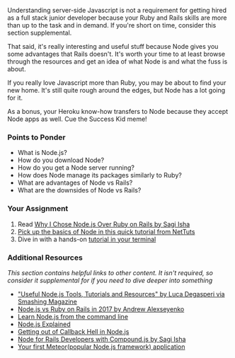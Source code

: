Understanding server-side Javascript is not a requirement for getting hired as a full stack junior developer because your Ruby and Rails skills are more than up to the task and in demand.  If you're short on time, consider this section supplemental.  

That said, it's really interesting and useful stuff because Node gives you some advantages that Rails doesn't.  It's worth your time to at least browse through the resources and get an idea of what Node is and what the fuss is about.

If you really love Javascript more than Ruby, you may be about to find your new home.  It's still quite rough around the edges, but Node has a lot going for it.  

As a bonus, your Heroku know-how transfers to Node because they accept Node apps as well.  Cue the Success Kid meme!

### Points to Ponder

* What is Node.js?
* How do you download Node?
* How do you get a Node server running?
* How does Node manage its packages similarly to Ruby?
* What are advantages of Node vs Rails?
* What are the downsides of Node vs Rails?

### Your Assignment

1. Read [Why I Chose Node.js Over Ruby on Rails by Sagi Isha](https://medium.com/what-i-learned-building/905b0d7d15c3)
2. [Pick up the basics of Node in this quick tutorial from NetTuts](http://net.tutsplus.com/tutorials/javascript-ajax/node-js-for-beginners/)
3. Dive in with a hands-on [tutorial in your terminal](https://github.com/workshopper/learnyounode)

### Additional Resources

*This section contains helpful links to other content. It isn't required, so consider it supplemental for if you need to dive deeper into something*

* ["Useful Node.js Tools, Tutorials and Resources" by Luca Degasperi via Smashing Magazine](http://coding.smashingmagazine.com/2011/09/16/useful-node-js-tools-tutorials-and-resources/)
* [Node.js vs Ruby on Rails in 2017 by Andrew Alexseyenko](http://blog.techmagic.co/nodejs-vs-ruby-on-rails-comparison-2017-which-is-the-best-for-web-development/)
* [Learn Node.js from the command line](https://github.com/rvagg/learnyounode)
* [Node.js Explained](http://kunkle.org/nodejs-explained-pres/)
* [Getting out of Callback Hell in Node.js](http://strongloop.com/strongblog/node-js-callback-hell-promises-generators/)
* [Node for Rails Developers with Compound.js by Sagi Isha](https://medium.com/what-i-learned-building/e490fb9c0c73)
* [Your first Meteor(popular Node.js framework) application](http://meteortips.com/book/)
